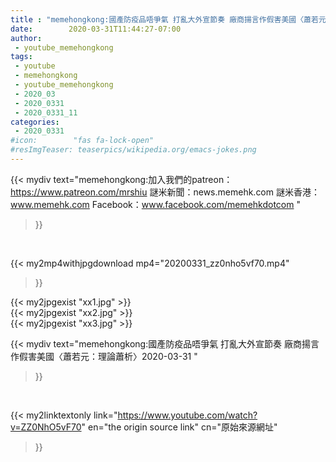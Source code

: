 ```yaml
---
title : "memehongkong:國產防疫品唔爭氣 打亂大外宣節奏 廠商揚言作假害美國〈蕭若元：理論蕭析〉2020-03-31 "
date:        2020-03-31T11:44:27-07:00
author:
 - youtube_memehongkong
tags:
 - youtube
 - memehongkong
 - youtube_memehongkong
 - 2020_03
 - 2020_0331
 - 2020_0331_11
categories:
 - 2020_0331
#icon:        "fas fa-lock-open"
#resImgTeaser: teaserpics/wikipedia.org/emacs-jokes.png
---
```


{{< mydiv text="memehongkong:加入我們的patreon：https://www.patreon.com/mrshiu 謎米新聞：news.memehk.com 謎米香港： www.memehk.com Facebook：www.facebook.com/memehkdotcom "
>}}
<br>


{{< my2mp4withjpgdownload mp4="20200331_zz0nho5vf70.mp4"
>}}

{{< my2jpgexist "xx1.jpg" >}}<br>
{{< my2jpgexist "xx2.jpg" >}}<br>
{{< my2jpgexist "xx3.jpg" >}}<br>



{{< mydiv text="memehongkong:國產防疫品唔爭氣 打亂大外宣節奏 廠商揚言作假害美國〈蕭若元：理論蕭析〉2020-03-31 "
>}}
<br>

{{< my2linktextonly link="https://www.youtube.com/watch?v=ZZ0NhO5vF70"
en="the origin source link" cn="原始來源網址"
>}}


<br>

